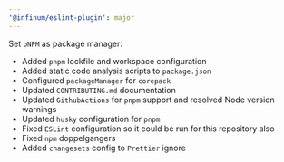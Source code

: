 ```yaml
---
'@infinum/eslint-plugin': major
---
```


Set `pNPM` as package manager:
- Added `pnpm` lockfile and workspace configuration
- Added static code analysis scripts to `package.json`
- Configured `packageManager` for `corepack`
- Updated `CONTRIBUTING.md` documentation
- Updated `GithubActions` for `pnpm` support and resolved Node version warnings
- Updated `husky` configuration for `pnpm`
- Fixed `ESLint` configuration so it could be run for this repository also
- Fixed `npm` doppelgangers
- Added `changesets` config to `Prettier` ignore

